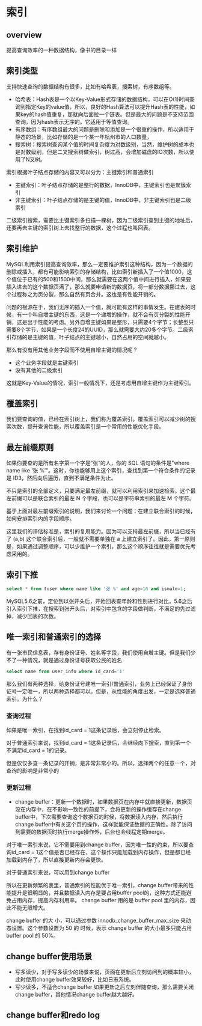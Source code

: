 # 索引
## overview
提高查询效率的一种数据结构，像书的目录一样
## 索引类型
支持快速查询的数据结构有很多，比如有哈希表，搜索树，有序数组等。
* 哈希表：Hash表是一个以Key-Value形式存储的数据结构，可以在O(1)时间查询到指定Key的value值，所以，良好的Hash算法可以提升Hash表的性能，如果key的hash值重复，那就向后面拉一个链表。但是最大的问题是不支持范围查询，因为hash表示无序的。它适用于等值查询。
* 有序数组：有序数组最大的问题是删除和添加是一个很重的操作，所以适用于静态的场景，比如存储的是一个某一年杭州市的人口数量。
* 搜索树：搜索树查询某个值的时间复杂度为对数级别，当然，维护树的成本也是对数级别，但是二叉搜索树做索引，树过高，会增加磁盘的IO次数，所以使用了N叉树。

索引根据叶子结点存储的内容又可以分为：主键索引和普通索引
* 主键索引：叶子结点存储的是整行的数据，InnoDB中，主键索引也是聚簇索引
* 非主键索引：叶子结点存储的是主键的值，InnoDB中，非主键索引也是二级索引

二级索引搜索，需要比主键索引多扫描一棵树，因为二级索引查到主键的地址后，还要再去主键的索引树上去找整行的数据，这个过程也叫回表。
## 索引维护
MySQL利用索引提高查询效率，那么一定要维护索引这种结构，因为一个数据的删除或插入，都有可能影响索引的存储结构，比如索引新插入了一个值1000，这个值位于已有的500和1500中间，那么就需要在这两个值中间进行插入，如果要插入进去的这个数据页满了，那么就要申请新的数据页，将一部分数据挪过去，这个过程称之为页分裂，那么自然有页合并。这也是有性能开销的。

问题的根源在于，我们无序的插入一个值，就可能有这样的事情发生。在建表的时候，有一个叫自增主键的东西，这是一个递增的操作，就不会有页分裂的性能开销，这是出于性能的考虑。另外自增主键如果是整形，只需要4个字节；长整型只需要8个字节，如果是一个长度24的UUID，那么就需要大约20多个字节。二级索引存储的是主键的值，叶子结点的主键越小，自然占用的空间就越小。

那么有没有用其他业务字段而不使用自增主键的情况呢？
* 这个业务字段就是主键索引
* 没有其他的二级索引

这就是Key-Value的情况，索引一般情况下，还是考虑用自增主键作为主键索引。
## 覆盖索引
我们要查询的值，已经在索引树上，我们称为覆盖索引。覆盖索引可以减少树的搜索次数，提升查询性能，所以覆盖索引是一个常用的性能优化手段。
## 最左前缀原则
如果你要查的是所有名字第一个字是“张”的人，你的 SQL 语句的条件是"where name like ‘张 %’"。这时，你也能够用上这个索引，查找到第一个符合条件的记录是 ID3，然后向后遍历，直到不满足条件为止。

不只是索引的全部定义，只要满足最左前缀，就可以利用索引来加速检索。这个最左前缀可以是联合索引的最左 N 个字段，也可以是字符串索引的最左 M 个字符。

基于上面对最左前缀索引的说明，我们来讨论一个问题：在建立联合索引的时候，如何安排索引内的字段顺序。

这里我们的评估标准是，索引的复用能力。因为可以支持最左前缀，所以当已经有了 (a,b) 这个联合索引后，一般就不需要单独在 a 上建立索引了。因此，第一原则是，如果通过调整顺序，可以少维护一个索引，那么这个顺序往往就是需要优先考虑采用的。
## 索引下推
```sql
select * from tuser where name like '张 %' and age=10 and ismale=1;
```
MySQL5.6之前，定位到以张开头后，开始回表查年龄和性别进行对比，5.6之后引入索引下推，在搜索到张开头后，对索引中包含的字段做判断，不满足的先过滤掉，减少回表的次数。
## 唯一索引和普通索引的选择
有一张市民信息表，存有身份证号、姓名等字段，我们使用自增主键。但是我们少不了一种情况，就是通过身份证号获取公民的姓名
```sql
select name from user_info where id_card='1'
```
那么我们有两种选择，给身份证号建唯一索引/普通索引，业务上已经保证了身份证号一定唯一，所以两种选择都可以。但是，从性能的角度出发，一定是选择普通索引。为什么？
### 查询过程
如果是唯一索引，在找到id_card = 1这条记录后，会立刻停止检索。

对于普通索引来说，找到id_card = 1这条记录后，会继续向下搜索，直到第一个不满足id_card = 1的记录。

但是仅仅多查一条记录的开销，是非常非常小的。所以，选择两个的任意一个，对查询的影响是非常小的
### 更新过程
* change buffer：更新一个数据时，如果数据页在内存中就直接更新，数据页没在内存中，在不影响一致性的前提下，会将更新的操作缓存在change buffer中，下次需要查询这个数据页的时候，将数据读入内存，然后执行change buffer中有关这个页的操作，这样就能保证数据的正确性。除了访问到需要的数据页时执行merge操作外，后台也会线程定期merge。

对于唯一索引来说，它不需要用到change buffer，因为唯一性的约束，所以要查询id_card = 1这个值是否已经存在，这个操作只能加载到内存操作，但是都已经加载到内存了，所以直接更新内存会更快。

对于普通索引来说，可以用到change buffer

所以在更新频繁的表里，普通索引的性能优于唯一索引，change buffer带来的性能提升是很明显的，并且数据读入内存是要占用buffer pool的，这种方式还能避免占用内存，提高内存利用率。
change buffer 用的是 buffer pool 里的内存，因此不能无限增大。

change buffer 的大
小，可以通过参数 innodb_change_buffer_max_size 来动态设置。这个参数设置为 50 的
时候，表示 change buffer 的大小最多只能占用 buffer pool 的 50%。

## change buffer使用场景
* 写多读少，对于写多读少的场景来说，页面在更新后立刻访问到的概率较小，此时使用change buffer效果较好，比如日志系统。
* 写少读多，不适合change buffer
如果更新之后立刻伴随查询，那么需要关闭change buffer，其他情况change buffer越大越好。
## change buffer和redo log
